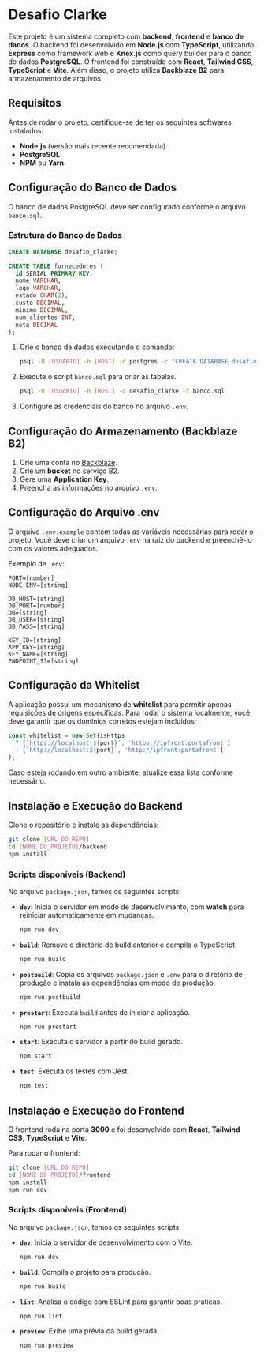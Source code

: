 # Desafio Clarke

Este projeto é um sistema completo com **backend**, **frontend** e **banco de dados**. O backend foi desenvolvido em **Node.js** com **TypeScript**, utilizando **Express** como framework web e **Knex.js** como query builder para o banco de dados **PostgreSQL**. O frontend foi construído com **React**, **Tailwind CSS**, **TypeScript** e **Vite**. Além disso, o projeto utiliza **Backblaze B2** para armazenamento de arquivos.

## Requisitos

Antes de rodar o projeto, certifique-se de ter os seguintes softwares instalados:
- **Node.js** (versão mais recente recomendada)
- **PostgreSQL**
- **NPM** ou **Yarn**

## Configuração do Banco de Dados

O banco de dados PostgreSQL deve ser configurado conforme o arquivo `banco.sql`.

### Estrutura do Banco de Dados

```sql
CREATE DATABASE desafio_clarke;

CREATE TABLE fornecedores (
  id SERIAL PRIMARY KEY,
  nome VARCHAR,
  logo VARCHAR,
  estado CHAR(2),
  custo DECIMAL,
  minimo DECIMAL,
  num_clientes INT,
  nota DECIMAL
);
```

1. Crie o banco de dados executando o comando:
   ```bash
   psql -U [USUARIO] -h [HOST] -d postgres -c "CREATE DATABASE desafio_clarke;"
   ```
2. Execute o script `banco.sql` para criar as tabelas.
   ```bash
   psql -U [USUARIO] -h [HOST] -d desafio_clarke -f banco.sql
   ```
3. Configure as credenciais do banco no arquivo `.env`.

## Configuração do Armazenamento (Backblaze B2)

1. Crie uma conta no [Backblaze](https://www.backblaze.com/).
2. Crie um **bucket** no serviço B2.
3. Gere uma **Application Key**.
4. Preencha as informações no arquivo `.env`.

## Configuração do Arquivo .env

O arquivo `.env.example` contém todas as variáveis necessárias para rodar o projeto. Você deve criar um arquivo `.env` na raiz do backend e preenchê-lo com os valores adequados.

Exemplo de `.env`:

```
PORT=[number]
NODE_ENV=[string]

DB_HOST=[string]
DB_PORT=[number]
DB=[string]
DB_USER=[string]
DB_PASS=[string]

KEY_ID=[string]
APP_KEY=[string]
KEY_NAME=[string]
ENDPOINT_S3=[string]
```

## Configuração da Whitelist

A aplicação possui um mecanismo de **whitelist** para permitir apenas requisições de origens específicas. Para rodar o sistema localmente, você deve garantir que os domínios corretos estejam incluídos:

```typescript
const whitelist = new Set(isHttps 
  ? [`https://localhost:${port}`, 'https://ipfront:portafront']
  : [`http://localhost:${port}`, 'http://ipfront:portafront']
);
```

Caso esteja rodando em outro ambiente, atualize essa lista conforme necessário.

## Instalação e Execução do Backend

Clone o repositório e instale as dependências:

```bash
git clone [URL_DO_REPO]
cd [NOME_DO_PROJETO]/backend
npm install
```

### Scripts disponíveis (Backend)

No arquivo `package.json`, temos os seguintes scripts:

- **`dev`**: Inicia o servidor em modo de desenvolvimento, com **watch** para reiniciar automaticamente em mudanças.
  ```bash
  npm run dev
  ```

- **`build`**: Remove o diretório de build anterior e compila o TypeScript.
  ```bash
  npm run build
  ```

- **`postbuild`**: Copia os arquivos `package.json` e `.env` para o diretório de produção e instala as dependências em modo de produção.
  ```bash
  npm run postbuild
  ```

- **`prestart`**: Executa `build` antes de iniciar a aplicação.
  ```bash
  npm run prestart
  ```

- **`start`**: Executa o servidor a partir do build gerado.
  ```bash
  npm start
  ```

- **`test`**: Executa os testes com Jest.
  ```bash
  npm test
  ```

## Instalação e Execução do Frontend

O frontend roda na porta **3000** e foi desenvolvido com **React**, **Tailwind CSS**, **TypeScript** e **Vite**.

Para rodar o frontend:

```bash
git clone [URL_DO_REPO]
cd [NOME_DO_PROJETO]/frontend
npm install
npm run dev
```

### Scripts disponíveis (Frontend)

No arquivo `package.json`, temos os seguintes scripts:

- **`dev`**: Inicia o servidor de desenvolvimento com o Vite.
  ```bash
  npm run dev
  ```

- **`build`**: Compila o projeto para produção.
  ```bash
  npm run build
  ```

- **`lint`**: Analisa o código com ESLint para garantir boas práticas.
  ```bash
  npm run lint
  ```

- **`preview`**: Exibe uma prévia da build gerada.
  ```bash
  npm run preview
  ```
